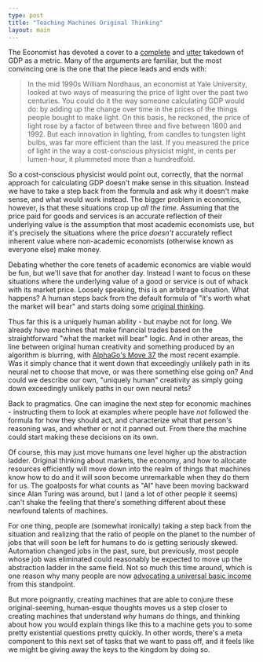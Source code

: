 ```yaml
---
type: post
title: "Teaching Machines Original Thinking"
layout: main
---
```

The Economist has devoted a cover to a [complete][complete] and [utter][utter] takedown of GDP as a metric. Many of the arguments are familiar, but the most convincing one is the one that the piece leads and ends with:

> In the mid 1990s William Nordhaus, an economist at Yale University, looked at two ways of measuring the price of light over the past two centuries. You could do it the way someone calculating GDP would do: by adding up the change over time in the prices of the things people bought to make light. On this basis, he reckoned, the price of light rose by a factor of between three and five between 1800 and 1992. But each innovation in lighting, from candles to tungsten light bulbs, was far more efficient than the last. If you measured the price of light in the way a cost-conscious physicist might, in cents per lumen-hour, it plummeted more than a hundredfold.

So a cost-conscious physicist would point out, correctly, that the normal approach for calculating GDP doesn't make sense in this situation. Instead we have to take a step back from the formula and ask why it doesn't make sense, and what would work instead. The bigger problem in economics, however, is that these situations crop up *all the time*. Assuming that the price paid for goods and services is an accurate reflection of their underlying value is the assumption that most academic economists use, but it's precisely the situations where the price *doesn't* accurately reflect inherent value where non-academic economists (otherwise known as everyone else) make money.

Debating whether the core tenets of academic economics are viable would be fun, but we'll save that for another day. Instead I want to focus on these situations where the underlying value of a good or service is out of whack with its market price. Loosely speaking, this is an arbitrage situation. What happens? A human steps back from the default formula of "it's worth what the market will bear" and starts doing some [original thinking][original].

Thus far this is a uniquely human ability - but maybe not for long. We already have machines that make financial trades based on the straightforward "what the market will bear" logic. And in other areas, the line between original human creativity and something produced by an algorithm is blurring, with [AlphaGo's Move 37][Move 37] the most recent example. Was it simply chance that it went down that exceedingly unlikely path in its neural net to choose that move, or was there something else going on? And could we describe our own, "uniquely human" creativity as simply going down exceedingly unlikely paths in our own neural nets?

Back to pragmatics. One can imagine the next step for economic machines - instructing them to look at examples where people have *not* followed the formula for how they should act, and characterize what that person's reasoning was, and whether or not it panned out. From there the machine could start making these decisions on its own.

Of course, this may just move humans one level higher up the abstraction ladder. Original thinking about markets, the economy, and how to allocate resources efficiently will move down into the realm of things that machines know how to do and it will soon become unremarkable when they do them for us. The goalposts for what counts as "AI" have been moving backward since Alan Turing was around, but I (and a lot of other people it seems) can't shake the feeling that there's something different about these newfound talents of machines.

For one thing, people are (somewhat ironically) taking a step back from the situation and realizing that the ratio of people on the planet to the number of jobs that will soon be left for humans to do is getting seriously skewed. Automation changed jobs in the past, sure, but previously, most people whose job was eliminated could reasonably be expected to move up the abstraction ladder in the same field. Not so much this time around, which is one reason why many people are now [advocating a universal basic income][UBI] from this standpoint.

But more poignantly, creating machines that are able to conjure these original-seeming, human-esque thoughts moves us a step closer to creating machines that understand *why* humans do things, and thinking about how you would explain things like this to a machine gets you to some pretty existential questions pretty quickly. In other words, there's a meta component to this next set of tasks that we want to pass off, and it feels like we might be giving away the keys to the kingdom by doing so.

[complete]: http://www.economist.com/news/briefing/21697845-gross-domestic-product-gdp-increasingly-poor-measure-prosperity-it-not-even
[utter]: http://www.economist.com/news/leaders/21697834-gdp-bad-gauge-material-well-being-time-fresh-approach-how-measure-prosperity
[original]: https://youtu.be/azM6xSTT2I0?t=2m10s
[UBI]: http://fivethirtyeight.com/features/universal-basic-income/
[Move 37]: http://www.wired.com/2016/03/two-moves-alphago-lee-sedol-redefined-future/
